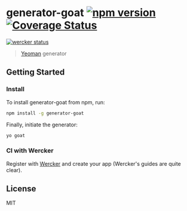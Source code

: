 # generator-goat [![npm version](https://badge.fury.io/js/generator-goat.svg)](http://badge.fury.io/js/generator-goat)[![Coverage Status](https://coveralls.io/repos/wearegoat/generator-goat/badge.png?branch=master)](https://coveralls.io/r/wearegoat/generator-goat?branch=master)

[![wercker status](https://app.wercker.com/status/9375a006daa091bdd7ee4978f65fafdb/m "wercker status")](https://app.wercker.com/project/bykey/9375a006daa091bdd7ee4978f65fafdb)

> [Yeoman](http://yeoman.io) generator

## Getting Started

### Install
To install generator-goat from npm, run:

```bash
npm install -g generator-goat
```

Finally, initiate the generator:

```bash
yo goat
```

### CI with Wercker
Register with [Wercker](http://wercker.com/) and create your app (Wercker's guides are quite clear).



## License

MIT
